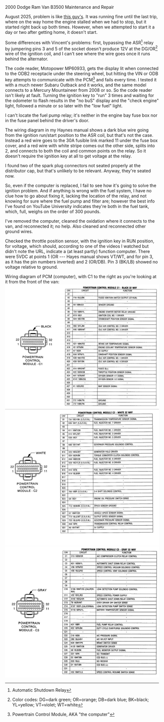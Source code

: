 2000 Dodge Ram Van B3500 Maintenance and Repair

August 2025, problem is like [this guy's](https://dodgeforum.com/forum/dodge-ram-van/443024-2000-ram-van-3500-crank-but-won-t-start.html). It was running fine
until the last trip, where on the way home the engine stalled when we had to
stop, but it started right back up both times. However, when we attempted to
start it a day or two after getting home, it doesn't start.

Some differences with Vincent's problems: first, bypassing the ASR[^1] relay by
jumpering pins 3 and 5 of the socket doesn't produce 12V at the DG/OR[^2] wire
of the ignition coil, and I can't see where the wire goes once it runs
behind the alternator.

The code reader, Motopower MP60933, gets the display lit when connected to
the ODB2 receptacle under the steering wheel, but hitting the VIN or ODB key
attempts to communicate with the PCM[^3] and fails every time. I tested it with
a much newer Subaru Outback and it works, and the same model connects to
a Mercury Mountaineer from 2008 or so. So the code reader isn't likely at
fault. Turning the ignition key to "run" 3 times and waiting for the odometer
to flash results in the "no buS" display and the "check engine" light, followed
a minute or so later with the "low fuel" light.

I can't locate the fuel pump relay; it's neither in the engine bay fuse box
nor in the fuse panel behind the driver's door.

The wiring diagram in my Haynes manual shows a dark blue wire going from the
ignition run/start position to the ASR coil, but that's not the case. Instead
a red wire goes to the 30A fusible link marked 11 under the fuse box cover,
and a red wire with white stripe comes out the other side, splits into 2, and
connects to both the coil and common points on the relay. So it doesn't
require the ignition key at all to get voltage at the relay.

I found two of the spark plug connectors not seated properly at the distributor
cap, but that's unlikely to be relevant. Anyway, they're seated now.

So, even if the computer is replaced, I fail to see how it's going to solve the
ignition problem. And if anything is wrong with the fuel system, I have no clue
how to go about fixing it, lacking the location of the relay, and not knowing
for sure where the fuel pump and filter are; however the best info I've found
on YouTube University indicates they're both in the fuel tank, which, full,
weighs on the order of 300 pounds.

I've removed the computer, cleaned the oxidation where it connects to the van,
and reconnected it; no help. Also cleaned and reconnected other ground wires.

Checked the throttle position sensor, with the ignition key in RUN position,
for voltage, which should, according to one of the videos I watched but didn't
note the URL, indicate a (at least partly) function computer.
There were 5VDC at points 1 (OR --- Hayes manual shows VT/WT, and for pin 3,
as it has the pin numbers inverted) and 2 (OR/DB).  Pin 3 (BK/LB) showed no
voltage relative to ground.

Wiring diagram of PCM (computer), with C1 to the right as you're looking at it
from the front of the van:
![PCM connector C1](c1_e181c25b035a0ac079c3675bc15a4e60b2457ad4.gif)
![PCM connector C2](c2_7398725575682ba66f8fb8d72197ffdc16fc4d7b.webp)
![PCM connector C3](c3_1686aba26cfd12ff5fe27ea1fe5d29dbb9144111.webp)

[^1]: Automatic Shutdown Relay
[^2]: Color codes: DG=dark green; OR=orange; DB=dark blue; BK=black; YL=yellow;
      VT=violet; WT=white
[^3]: Powertrain Control Module, AKA "the computer"
